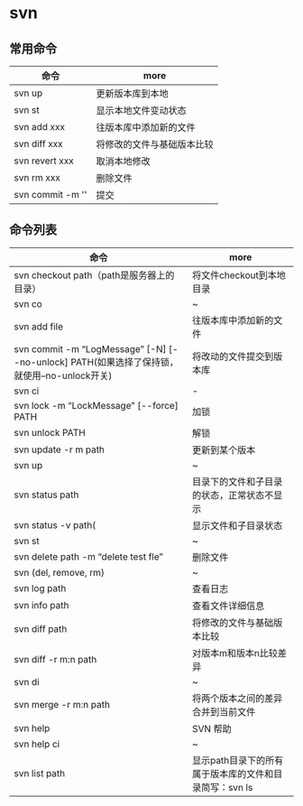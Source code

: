 # svn

## 常用命令

| 命令               | more          |
|------------------|---------------|
| svn up           | 更新版本库到本地      |
| svn st           | 显示本地文件变动状态    |
| svn add xxx      | 往版本库中添加新的文件   |
| svn diff xxx     | 将修改的文件与基础版本比较 |
| svn revert xxx   | 取消本地修改        |
| svn rm xxx       | 删除文件          |
| svn commit -m '' | 提交            |

## 命令列表

| 命令                                                                           | more                             |
|------------------------------------------------------------------------------|----------------------------------|
| svn checkout path（path是服务器上的目录）                                              | 将文件checkout到本地目录                 |
| svn co                                                                       | ~                                |
| svn add file                                                                 | 往版本库中添加新的文件                      |
| svn commit -m “LogMessage” [-N] [--no-unlock] PATH(如果选择了保持锁，就使用–no-unlock开关) | 将改动的文件提交到版本库                     |
| svn ci                                                                       | -                                |
| svn lock -m “LockMessage” [--force] PATH                                     | 加锁                               |
| svn unlock PATH                                                              | 解锁                               |
| svn update -r m path                                                         | 更新到某个版本                          |
| svn up                                                                       | ~                                |
| svn status path                                                              | 目录下的文件和子目录的状态，正常状态不显示            |
| svn status -v path(                                                          | 显示文件和子目录状态                       |
| svn st                                                                       | ~                                |
| svn delete path -m “delete test fle”                                         | 删除文件                             |
| svn (del, remove, rm)                                                        | ~                                |
| svn log path                                                                 | 查看日志                             |
| svn info path                                                                | 查看文件详细信息                         |
| svn diff path                                                                | 将修改的文件与基础版本比较                    |
| svn diff -r m:n path                                                         | 对版本m和版本n比较差异                     |
| svn di                                                                       | ~                                |
| svn merge -r m:n path                                                        | 将两个版本之间的差异合并到当前文件                |
| svn help                                                                     | SVN 帮助                           |
| svn help ci                                                                  | ~                                |
| svn list path                                                                | 显示path目录下的所有属于版本库的文件和目录简写：svn ls |
